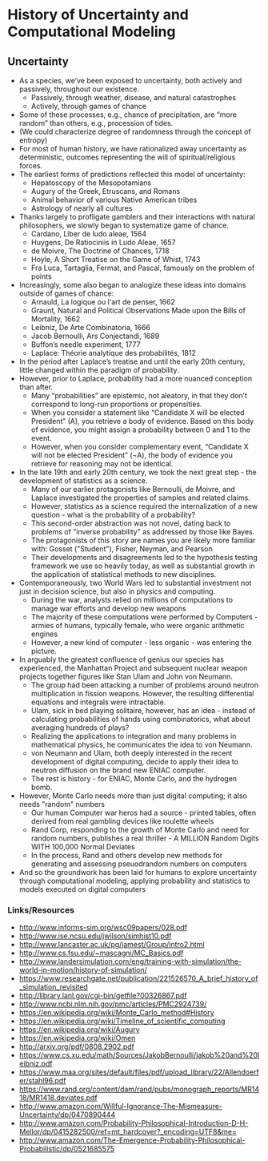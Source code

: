 # History of Uncertainty and Computational Modeling

## Uncertainty
  * As a species, we’ve been exposed to uncertainty, both actively and passively, throughout our existence.
    * Passively, through weather, disease, and natural catastrophes
    * Actively, through games of chance
  * Some of these processes, e.g., chance of precipitation, are “more random” than others, e.g., procession of tides.
  * (We could characterize degree of randomness through the concept of entropy)
  * For most of human history, we have rationalized away uncertainty as deterministic, outcomes representing the will of spiritual/religious forces.
  * The earliest forms of predictions reflected this model of uncertainty:
    * Hepatoscopy of the Mesopotamians
    * Augury of the Greek, Etruscans, and Romans
    * Animal behavior of various Native American tribes
    * Astrology of nearly all cultures
  * Thanks largely to profligate gamblers and their interactions with natural philosophers, we slowly began to systematize game of chance.
    * Cardano, Liber de ludo aleae, 1564
    * Huygens,  De Ratiociniis in Ludo Aleae, 1657
    * de Moivre, The Doctrine of Chances, 1718
    * Hoyle, A Short Treatise on the Game of Whist, 1743
    * Fra Luca, Tartaglia, Fermat, and Pascal, famously on the problem of points
  * Increasingly, some also began to analogize these ideas into domains outside of games of chance:
    * Arnauld, La logique ou l'art de penser, 1662
    * Graunt, Natural and Political Observations Made upon the Bills of Mortality, 1662
    * Leibniz, De Arte Combinatoria, 1666
    * Jacob Bernoulli, Ars Conjectandi, 1689
    * Buffon’s needle experiment, 1777
    * Laplace: Théorie analytique des probabilités, 1812
  * In the period after Laplace’s treatise and until the early 20th century, little changed within the paradigm of probability.
  * However, prior to Laplace, probability had a more nuanced conception than after.
    * Many “probabilities” are epistemic, not aleatory, in that they don’t correspond to long-run proportions or propensities.
    * When you consider a statement like “Candidate X will be elected President” (A), you retrieve a body of evidence.  Based on this body of evidence, you might assign a probability between 0 and 1 to the event.
    * However, when you consider complementary event, “Candidate X will not be elected President” (¬A), the body of evidence you retrieve for reasoning may not be identical.  
  * In the late 19th and early 20th century, we took the next great step -  the development of statistics as a science.
    * Many of our earlier protagonists like Bernoulli, de Moivre, and Laplace investigated the properties of samples and related claims.
	* However, statistics as a science required the internalization of a new question - what is the probability of a probability?
	* This second-order abstraction was not novel, dating back to problems of "inverse probability" as addressed by those like Bayes.
	* The protagonists of this story are names you are likely more familiar with: Gosset ("Student"), Fisher, Neyman, and Pearson
	* Their developments and disagreements led to the hypothesis testing framework we use so heavily today, as well as substantial growth in the application of statistical methods to new disciplines.
  * Contemporaneously, two World Wars led to substantial investment not just in decision science, but also in physics and computing.
    * During the war, analysts relied on millions of computations to manage war efforts and develop new weapons
	* The majority of these computations were performed by Computers - armies of humans, typically female, who were organic arithmetic engines
	* However, a new kind of computer - less organic - was entering the picture.
  * In arguably the greatest confluence of genius our species has experienced, the Manhattan Project and subsequent nuclear weapon projects together figures like Stan Ulam and John von Neumann.
    * The group had been attacking a number of problems around neutron multiplication in fission weapons.  However, the resulting differential equations and integrals were intractable.
	* Ulam, sick in bed playing solitaire, however, has an idea - instead of calculating probabilities of hands using combinatorics, what about averaging hundreds of plays?
	* Realizing the applications to integration and many problems in mathematical physics, he communicates the idea to von Neumann.
	* von Neumann and Ulam, both deeply interested in the recent development of digital computing, decide to apply their idea to neutron diffusion on the brand new ENIAC computer.
	* The rest is history - for ENIAC, Monte Carlo, and the hydrogen bomb.
  * However, Monte Carlo needs more than just digital computing; it also needs "random" numbers
    * Our human Computer war heros had a source - printed tables, often derived from real gambling devices like roulette wheels
	* Rand Corp, responding to the growth of Monte Carlo and need for random numbers, publishes a real thriller - A MILLION Random Digits WITH 100,000 Normal Deviates
	* In the process, Rand and others develop new methods for generating and assessing pseuodrandom numbers on computers
  * And so the groundwork has been laid for humans to explore uncertainty through computational modeling, applying probability and statistics to models executed on digital computers


### Links/Resources
  * http://www.informs-sim.org/wsc09papers/028.pdf
  * http://www.ise.ncsu.edu/jwilson/simhist10.pdf
  * http://www.lancaster.ac.uk/pg/jamest/Group/intro2.html
  * http://www.cs.fsu.edu/~mascagni/MC_Basics.pdf
  * http://www.landersimulation.com/eng/training-with-simulation/the-world-in-motion/history-of-simulation/
  * https://www.researchgate.net/publication/221526570_A_brief_history_of_simulation_revisited
  * http://library.lanl.gov/cgi-bin/getfile?00326867.pdf
  * http://www.ncbi.nlm.nih.gov/pmc/articles/PMC2924739/
  * https://en.wikipedia.org/wiki/Monte_Carlo_method#History
  * https://en.wikipedia.org/wiki/Timeline_of_scientific_computing
  * https://en.wikipedia.org/wiki/Augury
  * https://en.wikipedia.org/wiki/Omen
  * http://arxiv.org/pdf/0808.2902.pdf
  * https://www.cs.xu.edu/math/Sources/JakobBernoulli/jakob%20and%20leibniz.pdf
  * https://www.maa.org/sites/default/files/pdf/upload_library/22/Allendoerfer/stahl96.pdf
  * https://www.rand.org/content/dam/rand/pubs/monograph_reports/MR1418/MR1418.deviates.pdf
  * http://www.amazon.com/Willful-Ignorance-The-Mismeasure-Uncertainty/dp/0470890444
  * http://www.amazon.com/Probability-Philosophical-Introduction-D-H-Mellor/dp/0415282500/ref=mt_hardcover?_encoding=UTF8&me=
  * http://www.amazon.com/The-Emergence-Probability-Philosophical-Probabilistic/dp/0521685575
  
